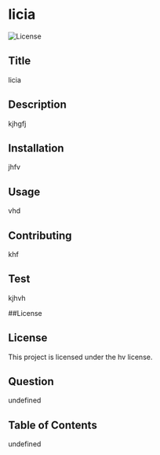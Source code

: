 # licia

![License](https://img.shields.io/badge/license-hv-blue.svg)

## Title
licia

## Description
kjhgfj

## Installation
jhfv

## Usage
vhd

## Contributing
khf

## Test
kjhvh

##License
## License
This project is licensed under the hv license.

## Question
undefined

## Table of Contents
undefined
